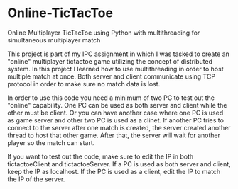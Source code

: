 # Online-TicTacToe
Online Multiplayer TicTacToe using Python with multithreading for simultaneous multiplayer match

This project is part of my IPC assignment in which I was tasked to create an "online" multiplayer tictactoe game utilizing the concept of distributed system. In this project I learned how to use multithreading in order to host multiple match at once. Both server and client communicate using TCP protocol in order to make sure no match data is lost.



In order to use this code you need a minimum of two PC to test out the "online" capability. One PC can be used as both server and client while the other must be client. Or you can have another case where one PC is used as game server and other two PC is used as a clinet. If another PC tries to connect to the server after one match is created, the server created another thread to host that other game. After that, the server will wait for another player so the match can start.



If you want to test out the code, make sure to edit the IP in both tictactoeClient and tictactoeServer. If a PC is used as both server and client, keep the IP as localhost. If the PC is used as a client, edit the IP to match the IP of the server.

